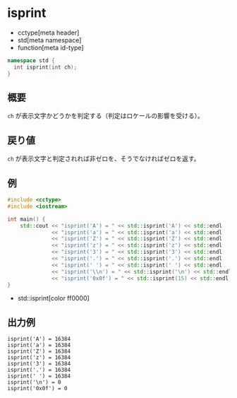 # isprint
* cctype[meta header]
* std[meta namespace]
* function[meta id-type]

```cpp
namespace std {
  int isprint(int ch);
}
```


## 概要
`ch` が表示文字かどうかを判定する（判定はロケールの影響を受ける）。


## 戻り値
`ch` が表示文字と判定されれば非ゼロを、そうでなければゼロを返す。


## 例
```cpp example
#include <cctype>
#include <iostream>

int main() {
    std::cout << "isprint('A') = " << std::isprint('A') << std::endl
              << "isprint('a') = " << std::isprint('a') << std::endl
              << "isprint('Z') = " << std::isprint('Z') << std::endl
              << "isprint('z') = " << std::isprint('z') << std::endl
              << "isprint('3') = " << std::isprint('3') << std::endl
              << "isprint('.') = " << std::isprint('.') << std::endl
              << "isprint(' ') = " << std::isprint(' ') << std::endl
              << "isprint('\\n') = " << std::isprint('\n') << std::endl
              << "isprint('0x0f') = " << std::isprint(15) << std::endl;
}
```
* std::isprint[color ff0000]


## 出力例
```
isprint('A') = 16384
isprint('a') = 16384
isprint('Z') = 16384
isprint('z') = 16384
isprint('3') = 16384
isprint('.') = 16384
isprint(' ') = 16384
isprint('\n') = 0
isprint('0x0f') = 0
```
